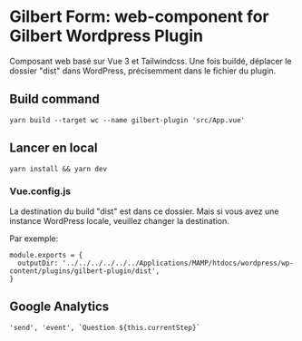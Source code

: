 # Gilbert Form: web-component for Gilbert Wordpress Plugin

Composant web basé sur Vue 3 et Tailwindcss.
Une fois buildé, déplacer le dossier "dist" dans WordPress, précisemment dans le fichier du plugin.

## Build command
```
yarn build --target wc --name gilbert-plugin 'src/App.vue'
```

## Lancer en local
```
yarn install && yarn dev
```

### Vue.config.js

La destination du build "dist" est dans ce dossier. Mais si vous avez une instance WordPress locale, veuillez changer la destination.

Par exemple:
```
module.exports = {
  outputDir: '../../../../../../Applications/MAMP/htdocs/wordpress/wp-content/plugins/gilbert-plugin/dist',
}
```

## Google Analytics
```
'send', 'event', `Question ${this.currentStep}`
```